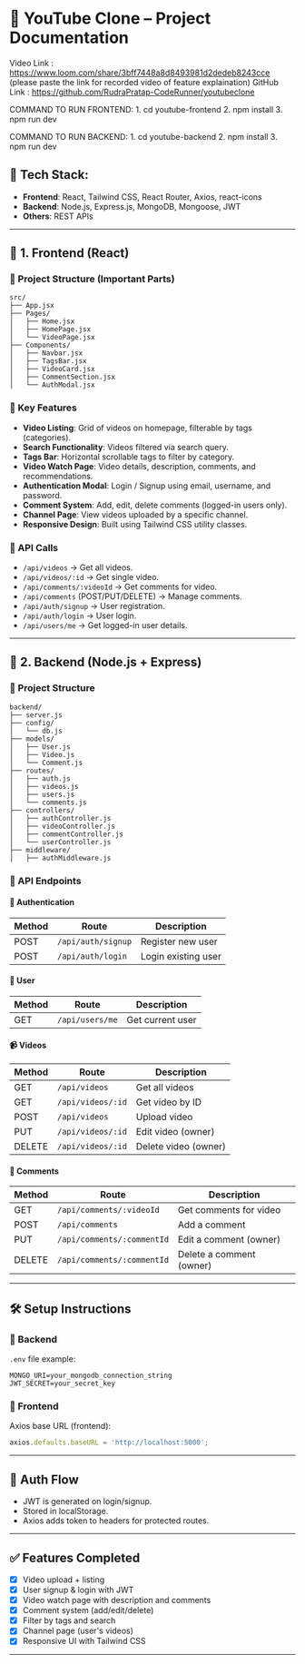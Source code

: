 # 📘 YouTube Clone – Project Documentation

Video Link : https://www.loom.com/share/3bff7448a8d8493981d2dedeb8243cce
(please paste the link for recorded video of feature explaination)
GitHub Link : https://github.com/RudraPratap-CodeRunner/youtubeclone

COMMAND TO RUN FRONTEND:
    1. cd youtube-frontend
    2. npm install
    3. npm run dev

COMMAND TO RUN BACKEND:
    1. cd youtube-backend
    2. npm install
    3. npm run dev    

## 🧱 Tech Stack:
- **Frontend**: React, Tailwind CSS, React Router, Axios, react-icons
- **Backend**: Node.js, Express.js, MongoDB, Mongoose, JWT
- **Others**:  REST APIs

---

## 🔷 1. Frontend (React)

### 📁 Project Structure (Important Parts)
```
src/
├── App.jsx
├── Pages/
│   ├── Home.jsx
│   ├── HomePage.jsx
│   └── VideoPage.jsx
├── Components/
│   ├── Navbar.jsx
│   ├── TagsBar.jsx
│   ├── VideoCard.jsx
│   ├── CommentSection.jsx
│   └── AuthModal.jsx
```

### 🔑 Key Features
- **Video Listing**: Grid of videos on homepage, filterable by tags (categories).
- **Search Functionality**: Videos filtered via search query.
- **Tags Bar**: Horizontal scrollable tags to filter by category.
- **Video Watch Page**: Video details, description, comments, and recommendations.
- **Authentication Modal**: Login / Signup using email, username, and password.
- **Comment System**: Add, edit, delete comments (logged-in users only).
- **Channel Page**: View videos uploaded by a specific channel.
- **Responsive Design**: Built using Tailwind CSS utility classes.

### 📡 API Calls
- `/api/videos` → Get all videos.
- `/api/videos/:id` → Get single video.
- `/api/comments/:videoId` → Get comments for video.
- `/api/comments` (POST/PUT/DELETE) → Manage comments.
- `/api/auth/signup` → User registration.
- `/api/auth/login` → User login.
- `/api/users/me` → Get logged-in user details.

---

## 🔷 2. Backend (Node.js + Express)

### 📁 Project Structure
```
backend/
├── server.js
├── config/
│   └── db.js
├── models/
│   ├── User.js
│   ├── Video.js
│   └── Comment.js
├── routes/
│   ├── auth.js
│   ├── videos.js
│   ├── users.js
│   └── comments.js
├── controllers/
│   ├── authController.js
│   ├── videoController.js
│   ├── commentController.js
│   └── userController.js
├── middleware/
│   ├── authMiddleware.js
```

### 📌 API Endpoints

#### 🔐 Authentication
| Method | Route            | Description            |
|--------|------------------|------------------------|
| POST   | `/api/auth/signup` | Register new user     |
| POST   | `/api/auth/login`  | Login existing user   |

#### 👤 User
| Method | Route             | Description         |
|--------|-------------------|---------------------|
| GET    | `/api/users/me`    | Get current user    |

#### 📹 Videos
| Method | Route             | Description         |
|--------|-------------------|---------------------|
| GET    | `/api/videos`      | Get all videos      |
| GET    | `/api/videos/:id`  | Get video by ID     |
| POST   | `/api/videos`      | Upload video        |
| PUT    | `/api/videos/:id`  | Edit video (owner)  |
| DELETE | `/api/videos/:id`  | Delete video (owner)|

#### 💬 Comments
| Method | Route                      | Description              |
|--------|----------------------------|--------------------------|
| GET    | `/api/comments/:videoId`    | Get comments for video   |
| POST   | `/api/comments`             | Add a comment            |
| PUT    | `/api/comments/:commentId`  | Edit a comment (owner)   |
| DELETE | `/api/comments/:commentId`  | Delete a comment (owner) |

---

## 🛠️ Setup Instructions

### 🔧 Backend


`.env` file example:
```
MONGO_URI=your_mongodb_connection_string
JWT_SECRET=your_secret_key
```

### 🔧 Frontend



Axios base URL (frontend):
```js
axios.defaults.baseURL = 'http://localhost:5000';
```

---

## 🔐 Auth Flow
- JWT is generated on login/signup.
- Stored in localStorage.
- Axios adds token to headers for protected routes.

---

## ✅ Features Completed
- [x] Video upload + listing
- [x] User signup & login with JWT
- [x] Video watch page with description and comments
- [x] Comment system (add/edit/delete)
- [x] Filter by tags and search
- [x] Channel page (user's videos)
- [x] Responsive UI with Tailwind CSS

---


